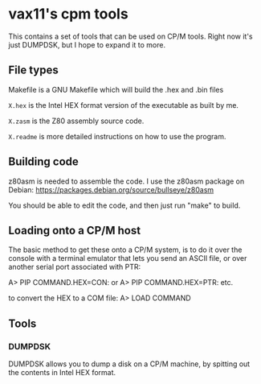 # vax11's cpm tools

This contains a set of tools that can be used on CP/M tools. Right now
it's just DUMPDSK, but I hope to expand it to more.

## File types

Makefile is a GNU Makefile which will build the .hex and .bin files

`X.hex` is the Intel HEX format version of the executable as built by me.

`X.zasm` is the Z80 assembly source code.

`X.readme` is more detailed instructions on how to use the program.

## Building code

z80asm is needed to assemble the code. I use the z80asm package on Debian:
https://packages.debian.org/source/bullseye/z80asm

You should be able to edit the code, and then just run "make" to build.

## Loading onto a CP/M host

The basic method to get these onto a CP/M system, is to do it over 
the console with a terminal emulator that lets you send an ASCII file,
or over another serial port associated with PTR:

A> PIP COMMAND.HEX=CON:
or
A> PIP COMMAND.HEX=PTR:
etc.

to convert the HEX to a COM file:
A> LOAD COMMAND

## Tools

### DUMPDSK

DUMPDSK allows you to dump a disk on a CP/M machine, by spitting out
the contents in Intel HEX format.
